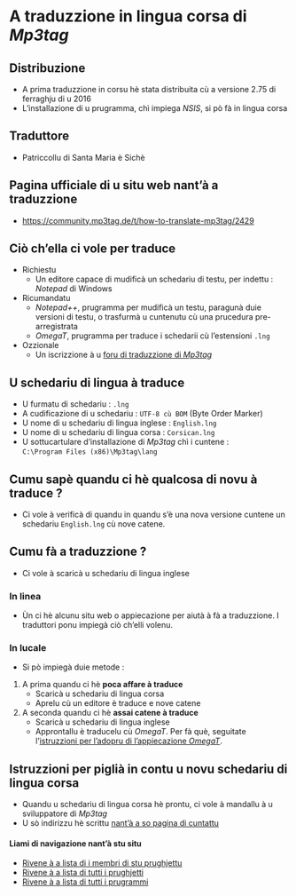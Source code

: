 # A traduzzione in lingua corsa di _Mp3tag_

## Distribuzione
- A prima traduzzione in corsu hè stata distribuita cù a versione 2.75 di ferraghju di u 2016
- L’installazione di u prugramma, chì impiega _NSIS_, si pò fà in lingua corsa

## Traduttore
- Patriccollu di Santa Maria è Sichè

## Pagina ufficiale di u situ web nant’à a traduzzione
- https://community.mp3tag.de/t/how-to-translate-mp3tag/2429

## Ciò ch’ella ci vole per traduce
- Richiestu
  - Un editore capace di mudificà un schedariu di testu, per indettu : _Notepad_ di Windows
- Ricumandatu
  - _Notepad++_, prugramma per mudificà un testu, paragunà duie versioni di testu, o trasfurmà u cuntenutu cù una prucedura pre-arregistrata
  - _OmegaT_, prugramma per traduce i schedarii cù l’estensioni `.lng`
- Ozzionale
  - Un iscrizzione à u [foru di traduzzione di _Mp3tag_](https://community.mp3tag.de/c/development/translations/13)

## U schedariu di lingua à traduce
- U furmatu di schedariu : `.lng`
- A cudificazione di u schedariu : `UTF-8 cù BOM` (Byte Order Marker)
- U nome di u schedariu di lingua inglese : `English.lng`
- U nome di u schedariu di lingua corsa : `Corsican.lng`
- U sottucartulare d’installazione di _Mp3tag_ chì i cuntene :  
  `C:\Program Files (x86)\Mp3tag\lang`

## Cumu sapè quandu ci hè qualcosa di novu à traduce ?
- Ci vole à verificà di quandu in quandu s’è una nova versione cuntene un schedariu `English.lng` cù nove catene.

## Cumu fà a traduzzione ?
- Ci vole à scaricà u schedariu di lingua inglese

### In linea
- Ùn ci hè alcunu situ web o appiecazione per aiutà à fà a traduzzione. I traduttori ponu impiegà ciò ch’elli volenu.

### In lucale
- Si pò impiegà duie metode :
1. A prima quandu ci hè __poca affare à traduce__
    - Scaricà u schedariu di lingua corsa
	- Aprelu cù un editore è traduce e nove catene 
2. A seconda quandu ci hè __assai catene à traduce__
    - Scaricà u schedariu di lingua inglese
    - Approntallu è traducelu cù _OmegaT_. Per fà què, seguitate l’[istruzzioni per l’adopru di l’appiecazione _OmegaT_](OmegaT.md).

## Istruzzioni per piglià in contu u novu schedariu di lingua corsa

- Quandu u schedariu di lingua corsa hè prontu, ci vole à mandallu à u sviluppatore di _Mp3tag_
- U sò indirizzu hè scrittu [nant’à a so pagina di cuntattu](https://www.mp3tag.de/en/contact.html)

#### Liami di navigazione nant’à stu situ
- [Rivene à a lista di i membri di stu prughjettu](./)
- [Rivene à a lista di tutti i prughjetti](../)
- [Rivene à a lista di tutti i prugrammi](../../../../#readme)
